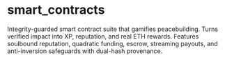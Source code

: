 # smart_contracts
Integrity-guarded smart contract suite that gamifies peacebuilding. Turns verified impact into XP, reputation, and real ETH rewards. Features soulbound reputation, quadratic funding, escrow, streaming payouts, and anti-inversion safeguards with dual-hash provenance.
